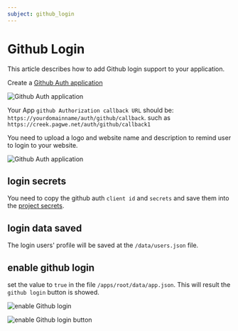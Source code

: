 ```yaml
---
subject: github_login
---
```


# Github Login
This article describes how to add Github login support to your application.

Create a [Github Auth application](https://github.com/settings/applications/new)

![Github Auth application](/cookbook/public/images/github-auth-new.jpg)

Your App `github Authorization callback URL` should be: `https://yourdomainname/auth/github/callback`.  such as `https://creek.pagwe.net/auth/github/callback1`

You need to upload a logo and website name and description to remind user to login to your website.

![Github Auth application](/cookbook/public/images/github-auth-settings.jpg)

## login secrets
You need to copy the github auth `client id` and `secrets`  and save them into the [project secrets](/cookbook/project_secrets.md).

## login data saved
The login users' profile will be saved at the `/data/users.json` file.

## enable github login
set the value to `true` in the file `/apps/root/data/app.json`. This will result the `github login` button is showed.

![enable Github login](/cookbook/public/images/login_enabled.jpg)

![enable Github login button](/cookbook/public/images/login_screen.jpg)



